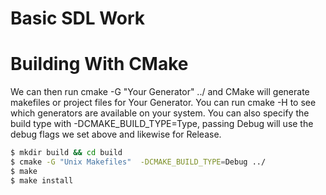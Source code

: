 # Basic SDL Work

# Building With CMake

We can then run cmake -G "Your Generator" ../ and CMake will generate makefiles or project files for Your Generator. You can run cmake -H to see which generators are available on your system. You can also specify the build type with -DCMAKE_BUILD_TYPE=Type, passing Debug will use the debug flags we set above and likewise for Release.

```sh
$ mkdir build && cd build
$ cmake -G "Unix Makefiles"  -DCMAKE_BUILD_TYPE=Debug ../
$ make
$ make install
```
